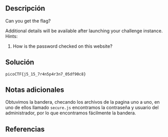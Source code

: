 ## Descripción
Can you get the flag?

Additional details will be available after launching your challenge instance.
Hints: 
1. How is the password checked on this website?
## Solución 
~~~
picoCTF{j5_15_7r4n5p4r3n7_05df90c8}
~~~
## Notas adicionales 

Obtuvimos la bandera, checando los archivos de la pagina uno a uno, en uno de ellos llamado `secure.js` encontramos la contraseña y usuario del administrador, por lo que encontramos fácilmente la bandera.

## Referencias
